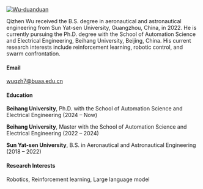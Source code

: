 [![Wu-duanduan](https://img.shields.io/badge/XX-github-blue?logo=github)](https://github.com/Wu-duanduan)

Qizhen Wu received the B.S. degree in aeronautical and astronautical engineering from Sun Yat-sen University, Guangzhou, China, in 2022. He is currently pursuing the Ph.D. degree with the School of Automation Science and Electrical Engineering, Beihang University, Beijing, China. His current research interests include reinforcement learning, robotic control, and swarm confrontation.

#### Email  
wuqzh7@buaa.edu.cn

#### Education  
**Beihang University**, Ph.D. with the School of Automation Science and Electrical Engineering (2024 – Now)  

**Beihang University**, Master with the School of Automation Science and Electrical Engineering (2022 – 2024)  

**Sun Yat-sen University**, B.S. in Aeronautical and Astronautical Engineering (2018 – 2022)  
#### Research Interests  
Robotics, Reinforcement learning, Large language model